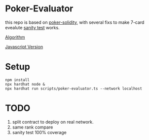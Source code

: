 # Poker-Evaluator

this repo is based on [poker-solidity](https://github.com/dxganta/poker-solidity), with several fixs to make 7-card evealute [sanity test](./scripts/poker-evaluator.ts) works.

[Algorithm](https://github.com/HenryRLee/PokerHandEvaluator/blob/master/Documentation/Algorithm.md)

[Javascript Version](https://github.com/thlorenz/phe)

# Setup
```shell
npm install
npx hardhat node &
npx hardhat run scripts/poker-evaluator.ts --network localhost
```

# TODO
1. split contract to deploy on real network.
2. same rank compare
3. sanity test 100% coverage
